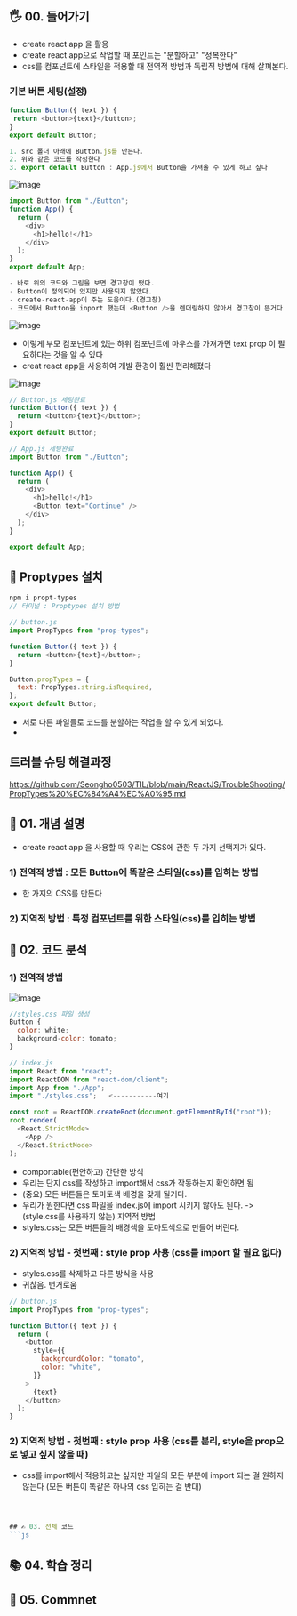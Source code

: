 ## 🖐 00. 들어가기
- create react app 을 활용
- create react app으로 작업할 때 포인트는 "분할하고" "정복한다"
- css를 컴포넌트에 스타일을 적용할 때 전역적 방법과 독립적 방법에 대해 살펴본다.
### 기본 버튼 세팅(설정)
 ```js
function Button({ text }) {
  return <button>{text}</button>;
}
export default Button;
```
```js
1. src 폴더 아래에 Button.js를 만든다.
2. 위와 같은 코드를 작성한다
3. export default Button : App.js에서 Button을 가져올 수 있게 하고 싶다
```
![image](https://user-images.githubusercontent.com/86208370/177049687-57f017ab-6c26-40b6-92eb-3af34ef40742.png)
```js
import Button from "./Button";
function App() {
  return (
    <div>
      <h1>hello!</h1>
    </div>
  );
}
export default App;
```
```js
- 바로 위의 코드와 그림을 보면 경고창이 떴다.
- Button이 정의되어 있지만 사용되지 않았다. 
- create-react-app이 주는 도움이다.(경고창)
- 코드에서 Button을 inport 했는데 <Button />을 렌더링하지 않아서 경고창이 뜬거다 
```
![image](https://user-images.githubusercontent.com/86208370/177049812-a1e161b9-2e2d-4751-845b-96b5047e08f9.png)
- 이렇게 부모 컴포넌트에 있는 하위 컴포넌트에 마우스를 가져가면 text prop 이 필요하다는 것을 알 수 있다
- creat react app을 사용하여 개발 환경이 훨씬 편리해졌다  

![image](https://user-images.githubusercontent.com/86208370/177049937-97861eef-1db7-430e-a443-cfc8a31cdf7b.png)

```js
// Button.js 세팅완료 
function Button({ text }) {
  return <button>{text}</button>;
}
export default Button;

```
```js 
// App.js 세팅완료
import Button from "./Button";

function App() {
  return (
    <div>
      <h1>hello!</h1>
      <Button text="Continue" />
    </div>
  );
}

export default App;
```

## 📕 Proptypes 설치
```js
npm i propt-types
// 터미널 : Proptypes 설치 방법
```
```js
// button.js
import PropTypes from "prop-types";

function Button({ text }) {
  return <button>{text}</button>;
}

Button.propTypes = {
  text: PropTypes.string.isRequired,
};
export default Button;
```
- 서로 다른 파일들로 코드를 분할하는 작업을 할 수 있게 되었다. 
- 
## 트러블 슈팅 해결과정
https://github.com/Seongho0503/TIL/blob/main/ReactJS/TroubleShooting/PropTypes%20%EC%84%A4%EC%A0%95.md


## 📌 01. 개념 설명
- create react app 을 사용할 때 우리는 CSS에 관한 두 가지 선택지가 있다.
### 1) 전역적 방법 : 모든 Button에 똑같은 스타일(css)를 입히는 방법
- 한 가지의 CSS를 만든다
### 2) 지역적 방법 : 특정 컴포넌트를 위한 스타일(css)를 입히는 방법

## 🍳 02. 코드 분석
### 1) 전역적 방법
![image](https://user-images.githubusercontent.com/86208370/177183841-d9c78d15-61bf-4582-8017-98d8739e8168.png)

```js
//styles.css 파일 생성
Button {
  color: white;
  background-color: tomato;
}
```
```js
// index.js
import React from "react";
import ReactDOM from "react-dom/client";
import App from "./App";
import "./styles.css";   <-----------여기

const root = ReactDOM.createRoot(document.getElementById("root"));
root.render(
  <React.StrictMode>
    <App />
  </React.StrictMode>
);

```
- comportable(편안하고) 간단한 방식
- 우리는 단지 css를 작성하고 import해서 css가 작동하는지 확인하면 됨
- (중요) 모든 버튼들은 토마토색 배경을 갖게 될거다.
- 우리가 원한다면 css 파일을 index.js에 import 시키지 않아도 된다.  -> (style.css를 사용하지 않는) 지역적 방법
- styles.css는 모든 버튼들의 배경색을 토마토색으로 만들어 버린다.

### 2) 지역적 방법 - 첫번째 : style prop 사용 (css를 import 할 필요 없다)
- styles.css를 삭제하고 다른 방식을 사용
- 귀찮음. 번거로움
```js
// button.js
import PropTypes from "prop-types";

function Button({ text }) {
  return (
    <button
      style={{
        backgroundColor: "tomato",
        color: "white",
      }}
    >
      {text}
    </button>
  );
}

```
### 2) 지역적 방법 - 첫번째 : style prop 사용 (css를 분리, style을 prop으로 넣고 싶지 않을 때)
- css를 import해서 적용하고는 싶지만 파일의 모든 부분에 import 되는 걸 원하지 않는다 (모든 버튼이 똑같은 하나의 css 입히는 걸 반대)
```js



## ✍ 03. 전체 코드
```js

```
## 📚 04. 학습 정리

## 🤔 05. Commnet 
